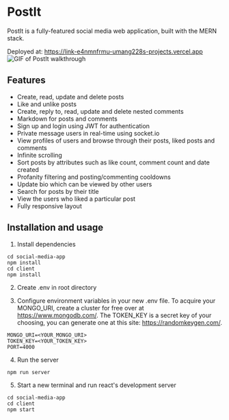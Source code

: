 # PostIt
PostIt is a fully-featured social media web application, built with the MERN stack.  

Deployed at: https://link-e4nmnfrmu-umang228s-projects.vercel.app  
![GIF of PostIt walkthrough](https://media.giphy.com/media/9tnaXy42T4NzSJdHhP/giphy.gif)

## Features
- Create, read, update and delete posts
- Like and unlike posts
- Create, reply to, read, update and delete nested comments
- Markdown for posts and comments
- Sign up and login using JWT for authentication
- Private message users in real-time using socket.io
- View profiles of users and browse through their posts, liked posts and comments
- Infinite scrolling 
- Sort posts by attributes such as like count, comment count and date created
- Profanity filtering and posting/commenting cooldowns
- Update bio which can be viewed by other users
- Search for posts by their title
- View the users who liked a particular post
- Fully responsive layout

## Installation and usage
1) Install dependencies  
```
cd social-media-app  
npm install
cd client
npm install
```
2) Create .env in root directory

3) Configure environment variables in your new .env file. To acquire your MONGO_URI, create a cluster for free over at https://www.mongodb.com/. The TOKEN_KEY is a secret key of your choosing, you can generate one at this site: https://randomkeygen.com/.
```
MONGO_URI=<YOUR_MONGO_URI> 
TOKEN_KEY=<YOUR_TOKEN_KEY>
PORT=4000
```
4) Run the server
```
npm run server
```
5) Start a new terminal and run react's development server
```
cd social-media-app
cd client
npm start
```


